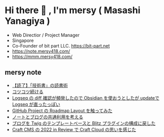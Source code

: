# Hi there 👋 , I'm mersy ( Masashi Yanagiya )

- Web Directior / Project Manager
- Singapore
- Co-Founder of bit part LLC. https://bit-part.net
- https://note.mersy418.com/
- https://mmm.mersy418.com/

## mersy note
<!-- BLOG-POST-LIST:START -->
- [【読了】「技術書」の読書術](https://note.mersy418.com/article/book-b0bf469ylk?utm_source=feed)
- [コツコツ続ける](https://note.mersy418.com/article/continuity?utm_source=feed)
- [Logseq の diff 確認が頻発したので Obsidian を使おうとしたが updateで Logseq が直ったっぽい](https://note.mersy418.com/article/logseq-obsidian?utm_source=feed)
- [GitHub Project の Roadmap Layout を触ってみた](https://note.mersy418.com/article/github-project-roadmap-layout?utm_source=feed)
- [ノートとブログの共通利用を考える](https://note.mersy418.com/article/blog-pkm?utm_source=feed)
- [ブログを Twig のテンプレートベースと Blitz プラグインの構成に戻した](https://note.mersy418.com/article/change-to-twig-blitz?utm_source=feed)
- [Craft CMS の 2022 in Review で Craft Cloud の思いを感じた](https://note.mersy418.com/article/craftcms-2022-in-review?utm_source=feed)
<!-- BLOG-POST-LIST:END -->
